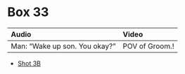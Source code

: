 # Box 33

| Audio | Video |
|:---|:---|
| Man: “Wake up son. You okay?” | POV of Groom.! |

* [Shot 3B](3B.md)